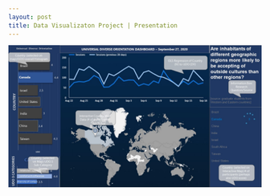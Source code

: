 ```yaml
---
layout: post
title: Data Visualizaton Project | Presentation
---
```

![Dashboard Mock-up](/images/Presentation.jpg)
